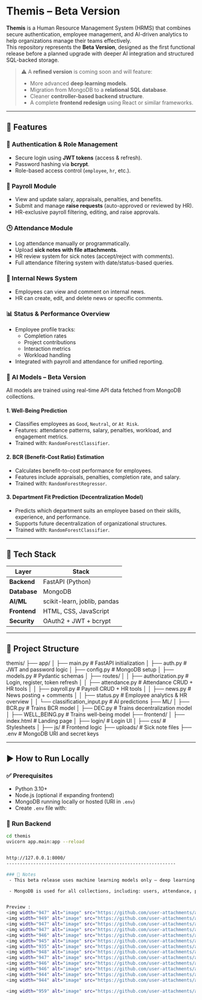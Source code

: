 # Themis – Beta Version

**Themis** is a Human Resource Management System (HRMS) that combines secure authentication, employee management, and AI-driven analytics to help organizations manage their teams effectively.  
This repository represents the **Beta Version**, designed as the first functional release before a planned upgrade with deeper AI integration and structured SQL-backed storage.

> ⚠️ A **refined version** is coming soon and will feature:
> - More advanced **deep learning models**.
> - Migration from MongoDB to a **relational SQL database**.
> - Cleaner **controller-based backend structure**.
> - A complete **frontend redesign** using React or similar frameworks.

---

## 🚀 Features

### 🔐 Authentication & Role Management
- Secure login using **JWT tokens** (access & refresh).
- Password hashing via **bcrypt**.
- Role-based access control (`employee`, `hr`, etc.).

### 🧾 Payroll Module
- View and update salary, appraisals, penalties, and benefits.
- Submit and manage **raise requests** (auto-approved or reviewed by HR).
- HR-exclusive payroll filtering, editing, and raise approvals.

### 🕒 Attendance Module
- Log attendance manually or programmatically.
- Upload **sick notes with file attachments**.
- HR review system for sick notes (accept/reject with comments).
- Full attendance filtering system with date/status-based queries.

### 📰 Internal News System
- Employees can view and comment on internal news.
- HR can create, edit, and delete news or specific comments.

### 📊 Status & Performance Overview
- Employee profile tracks:
  - Completion rates
  - Project contributions
  - Interaction metrics
  - Workload handling
- Integrated with payroll and attendance for unified reporting.

### 🧠 AI Models – Beta Version
All models are trained using real-time API data fetched from MongoDB collections.

#### 1. **Well-Being Prediction**
- Classifies employees as `Good`, `Neutral`, or `At Risk`.
- Features: attendance patterns, salary, penalties, workload, and engagement metrics.
- Trained with: `RandomForestClassifier`.

#### 2. **BCR (Benefit-Cost Ratio) Estimation**
- Calculates benefit-to-cost performance for employees.
- Features include appraisals, penalties, completion rate, and salary.
- Trained with: `RandomForestRegressor`.

#### 3. **Department Fit Prediction (Decentralization Model)**
- Predicts which department suits an employee based on their skills, experience, and performance.
- Supports future decentralization of organizational structures.
- Trained with: `RandomForestClassifier`.

---

## 🧱 Tech Stack

| Layer       | Stack                        |
|-------------|------------------------------|
| **Backend** | FastAPI (Python)             |
| **Database**| MongoDB                      |
| **AI/ML**   | scikit-learn, joblib, pandas |
| **Frontend**| HTML, CSS, JavaScript        |
| **Security**| OAuth2 + JWT + bcrypt        |

---

## 📁 Project Structure
themis/
├── app/
│ ├── main.py # FastAPI initialization
│ ├── auth.py # JWT and password logic
│ ├── config.py # MongoDB setup
│ ├── models.py # Pydantic schemas
│ ├── routes/
│ │ ├── authorization.py # Login, register, token refresh
│ │ ├── attendance.py # Attendance CRUD + HR tools
│ │ ├── payroll.py # Payroll CRUD + HR tools
│ │ ├── news.py # News posting + comments
│ │ ├── status.py # Employee analytics & HR overview
│ │ └── classification_input.py # AI predictions
├── ML/
│ ├── BCR.py # Trains BCR model
│ ├── DEC.py # Trains decentralization model
│ ├── WELL_BEING.py # Trains well-being model
├── frontend/
│ ├── index.html # Landing page
│ ├── login/ # Login UI
│ ├── css/ # Stylesheets
│ ├── js/ # Frontend logic
├── uploads/ # Sick note files
├── .env # MongoDB URI and secret keys


---

## ▶️ How to Run Locally

### ✅ Prerequisites
- Python 3.10+
- Node.js (optional if expanding frontend)
- MongoDB running locally or hosted (URI in `.env`)
- Create `.env` file with:

 
### 🚀 Run Backend
```bash
cd themis
uvicorn app.main:app --reload


http://127.0.0.1:8000/
---------------------------------------------------------------

### 🧪 Notes
 - This beta release uses machine learning models only — deep learning will be used in the refined release.

 - MongoDB is used for all collections, including: users, attendance, payroll, news, status, and skills.


Preview :
<img width="947" alt="image" src="https://github.com/user-attachments/assets/91849619-ede9-4b68-99e4-da8116c2fd13" />
<img width="949" alt="image" src="https://github.com/user-attachments/assets/b6796233-ef9d-4151-8ad4-bb1a31599b83" />
<img width="947" alt="image" src="https://github.com/user-attachments/assets/3689813e-f155-45a1-9a8e-48bb4311e24b" />
<img width="947" alt="image" src="https://github.com/user-attachments/assets/657fcc2f-ab2f-4e20-b718-e0bcf7994e56" />
<img width="946" alt="image" src="https://github.com/user-attachments/assets/9283fd31-fbe2-4a78-ab0c-d4e3c4c79034" />
<img width="945" alt="image" src="https://github.com/user-attachments/assets/310b9a51-3434-4ed9-b8a6-50fc14e1fdc3" />
<img width="935" alt="image" src="https://github.com/user-attachments/assets/131a0466-6235-453a-a01c-104d0f03971f" />
<img width="948" alt="image" src="https://github.com/user-attachments/assets/a15b5888-e7b4-4a43-ba36-5034e1a51232" />
<img width="947" alt="image" src="https://github.com/user-attachments/assets/77ba1f42-0bd3-4990-8832-3e39e2ee2a66" />
<img width="946" alt="image" src="https://github.com/user-attachments/assets/bea51cfd-99b7-4624-82a5-9e3e003ee481" />
<img width="946" alt="image" src="https://github.com/user-attachments/assets/8730aaf2-119a-4792-bb83-155da48a29ca" />
<img width="944" alt="image" src="https://github.com/user-attachments/assets/ec1c7380-1243-42b3-9d3f-fe760185a4ec" />
<img width="944" alt="image" src="https://github.com/user-attachments/assets/e5e1caa9-c19c-437d-9bef-49c7a8b22db3" />

<img width="959" alt="image" src="https://github.com/user-attachments/assets/d6dad4b0-e814-4f74-9ef3-cd2bd94fb6ca" />

